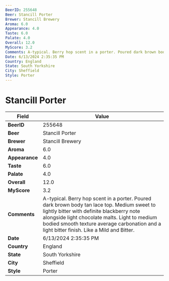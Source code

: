 ```yaml
---
BeerID: 255648
Beer: Stancill Porter
Brewer: Stancill Brewery
Aroma: 6.0
Appearance: 4.0
Taste: 6.0
Palate: 4.0
Overall: 12.0
MyScore: 3.2
Comments: A-typical. Berry hop scent in a porter. Poured dark brown body tan lace top.  Medium sweet to lightly bitter with definite blackberry note alongside light chocolate malts.  Light to medium bodied smooth texture average carbonation and a light bitter finish.  Like a Mild and Bitter.
Date: 6/13/2024 2:35:35 PM
Country: England
State: South Yorkshire
City: Sheffield
Style: Porter
---
```


# Stancill Porter

| Field         | Value |
|---------------|-------|
| **BeerID** | 255648 |
| **Beer** | Stancill Porter |
| **Brewer** | Stancill Brewery |
| **Aroma** | 6.0 |
| **Appearance** | 4.0 |
| **Taste** | 6.0 |
| **Palate** | 4.0 |
| **Overall** | 12.0 |
| **MyScore** | 3.2 |
| **Comments** | A-typical. Berry hop scent in a porter. Poured dark brown body tan lace top.  Medium sweet to lightly bitter with definite blackberry note alongside light chocolate malts.  Light to medium bodied smooth texture average carbonation and a light bitter finish.  Like a Mild and Bitter. |
| **Date** | 6/13/2024 2:35:35 PM |
| **Country** | England |
| **State** | South Yorkshire |
| **City** | Sheffield |
| **Style** | Porter |
